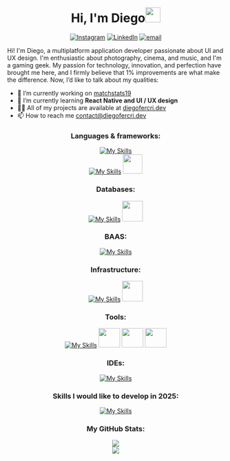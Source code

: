 <div align="center">

<h1>Hi, I'm Diego<img src="https://media.giphy.com/media/hvRJCLFzcasrR4ia7z/giphy.gif" width="35"></h1>

[![Instagram](https://img.shields.io/badge/Instagram-%23E4405F.svg?logo=Instagram&logoColor=white)](https://instagram.com/diegofercri) [![LinkedIn](https://img.shields.io/badge/LinkedIn-%230077B5.svg?logo=linkedin&logoColor=white)](https://linkedin.com/in/diegofercri) [![email](https://img.shields.io/badge/Email-D14836?logo=gmail&logoColor=white)](mailto:contact@diegofercri.dev)

<p align="left">
Hi! I'm Diego, a multiplatform application developer passionate about UI and UX design. I'm enthusiastic about photography, cinema, and music, and I'm a gaming geek. My passion for technology, innovation, and perfection have brought me here, and I firmly believe that 1% improvements are what make the difference. Now, I’d like to talk about my qualities:</br>
</p>
<ul align="left">
    <li>🔭 I’m currently working on <a href="https://github.com/diegofercri/matchstats19_docs">matchstats19</a></li>
    <li>🌱 I’m currently learning <b>React Native and UI / UX design</b></li>
    <li>👨‍💻 All of my projects are available at <a href="https://diegofercri.dev">diegofercri.dev</a></li>
    <li>📫 How to reach me <a href="mailto:contact@diegofercri.dev">contact@diegofercri.dev</a></li>
</ul>

<h3>Languages & frameworks:</h3>

[![My Skills](https://skillicons.dev/icons?i=html,css,bootstrap,js,ts,react,tailwind)](https://diegofercri.dev)<br/>
[![My Skills](https://skillicons.dev/icons?i=cs,java,kotlin)](https://diegofercri.dev)
[<img width="45px" src="https://diegofercri.dev/assets/jetpackcompose.svg" />](https://diegofercri.dev)

<h3>Databases:</h3>

[![My Skills](https://skillicons.dev/icons?i=postgresql)](https://diegofercri.dev)
[<img width="48px" src="https://diegofercri.dev/assets/oracle.svg" />](https://diegofercri.dev)

<h3>BAAS:</h3>

[![My Skills](https://skillicons.dev/icons?i=supabase,firebase)](https://diegofercri.dev)

<h3>Infrastructure:</h3>

[![My Skills](https://skillicons.dev/icons?i=docker,azure,cloudflare,linux)](https://diegofercri.dev)
[<img width="48px" src="https://diegofercri.dev/assets/proxmox-light.svg" />](https://diegofercri.dev)

<h3>Tools:</h3>

[![My Skills](https://skillicons.dev/icons?i=git,github,figma)](https://diegofercri.dev)
[<img width="50px" height="45px" src="https://diegofercri.dev/assets/supermaven.svg" />](https://diegofercri.dev)
[<img width="50px" height="45px" src="https://diegofercri.dev/assets/bitwarden.svg" />](https://diegofercri.dev)
[<img width="50px" height="45px" src="https://diegofercri.dev/assets/1password.svg" />](https://diegofercri.dev)

<h3>IDEs:</h3>

[![My Skills](https://skillicons.dev/icons?i=vscode,visualstudio,androidstudio,idea,eclipse)](https://diegofercri.dev)

<h3>Skills I would like to develop in <b>2025</b>:</h3>

[![My Skills](https://skillicons.dev/icons?i=react,flutter,swift,go)](https://diegofercri.dev)

<h3>My GitHub Stats:</h3>

![](https://github-readme-stats.vercel.app/api?username=diegofercri&theme=dracula&hide_border=false&include_all_commits=true&count_private=true)<br/>
![](https://github-readme-stats.vercel.app/api/top-langs/?username=diegofercri&theme=dracula&hide_border=false&include_all_commits=true&count_private=true&layout=compact)

</div>

